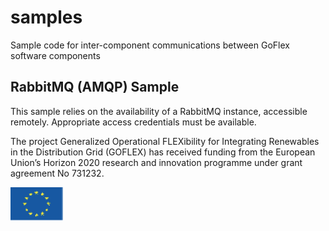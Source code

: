 # samples
Sample code for inter-component communications between GoFlex software components


## RabbitMQ (AMQP) Sample
This sample relies on the availability of a RabbitMQ instance, accessible remotely. Appropriate access credentials must be available.


The project Generalized Operational FLEXibility for Integrating Renewables in the Distribution Grid (GOFLEX) has received funding from the European Union’s Horizon 2020 research and innovation programme under grant agreement No 731232.

![HorizonH2020](/images/EU.png)
